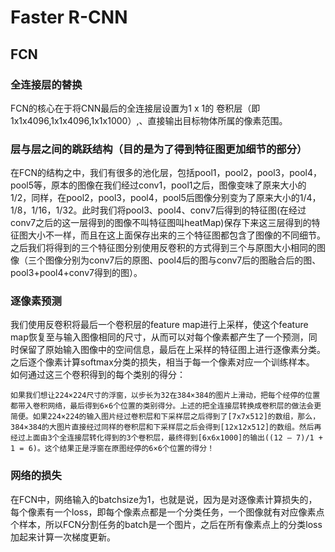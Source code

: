 # Faster R-CNN
## FCN
### 全连接层的替换
FCN的核心在于将CNN最后的全连接层设置为1 x 1的 卷积层（即1x1x4096,1x1x4096,1x1x1000）,、直接输出目标物体所属的像素范围。  
### 层与层之间的跳跃结构（目的是为了得到特征图更加细节的部分）
在FCN的结构之中，我们有很多的池化层，包括pool1，pool2，pool3，pool4，pool5等，原本的图像在我们经过conv1，pool1之后，图像变味了原来大小的1/2，同样，在pool2，pool3，pool4，pool5后图像分别变为了原来大小的1/4，1/8，1/16，1/32。此时我们将pool3、pool4、conv7后得到的特征图(在经过conv7之后的这一层得到的图像不叫特征图叫heatMap)保存下来这三层得到的特征图大小不一样，而且在这上面保存出来的三个特征图都包含了图像的不同细节。之后我们将得到的三个特征图分别使用反卷积的方式得到三个与原图大小相同的图像（三个图像分别为conv7后的原图、pool4后的图与conv7后的图融合后的图、pool3+pool4+conv7得到的图）。
### 逐像素预测
我们使用反卷积将最后一个卷积层的feature map进行上采样，使这个feature map恢复至与输入图像相同的尺寸，从而可以对每个像素都产生了一个预测，同时保留了原始输入图像中的空间信息，最后在上采样的特征图上进行逐像素分类。之后逐个像素计算softmax分类的损失，相当于每一个像素对应一个训练样本。  
如何通过这三个卷积得到的每个类别的得分：
```
如果我们想让224×224尺寸的浮窗，以步长为32在384×384的图片上滑动，把每个经停的位置都带入卷积网络，最后得到6×6个位置的类别得分。上述的把全连接层转换成卷积层的做法会更简便。如果224×224的输入图片经过卷积层和下采样层之后得到了[7x7x512]的数组，那么，384×384的大图片直接经过同样的卷积层和下采样层之后会得到[12x12x512]的数组。然后再经过上面由3个全连接层转化得到的3个卷积层，最终得到[6x6x1000]的输出((12 – 7)/1 + 1 = 6)。这个结果正是浮窗在原图经停的6×6个位置的得分！
```
### 网络的损失
在FCN中，网络输入的batchsize为1，也就是说，因为是对逐像素计算损失的，每个像素有一个loss，即每个像素点都是一个分类任务，一个图像就有对应像素点个样本，所以FCN分割任务的batch是一个图片，之后在所有像素点上的分类loss加起来计算一次梯度更新。
